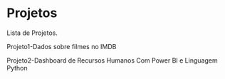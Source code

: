 # Projetos
Lista de Projetos.
<p>Projeto1-Dados sobre filmes no IMDB<p>
<p>Projeto2-Dashboard de Recursos Humanos Com Power BI e Linguagem Python<p>


